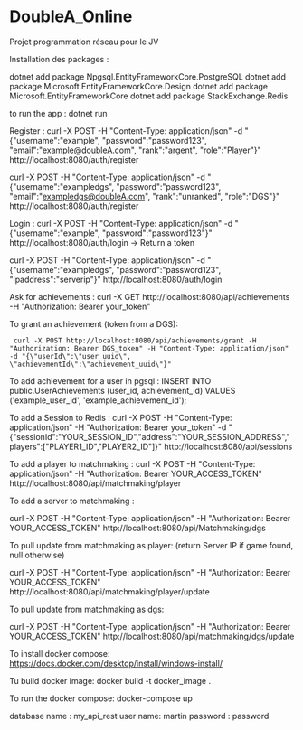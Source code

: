 # DoubleA_Online
Projet programmation réseau pour le JV

Installation des packages :

dotnet add package Npgsql.EntityFrameworkCore.PostgreSQL
dotnet add package Microsoft.EntityFrameworkCore.Design
dotnet add package Microsoft.EntityFrameworkCore
dotnet add package StackExchange.Redis

to run the app :
dotnet run 

Register : 
curl -X POST -H "Content-Type: application/json" -d "{\"username\":\"example\", \"password\":\"password123\", \"email\":\"example@doubleA.com\", \"rank\":\"argent\", \"role\":\"Player\"}" http://localhost:8080/auth/register

curl -X POST -H "Content-Type: application/json" -d "{\"username\":\"exampledgs\", \"password\":\"password123\", \"email\":\"exampledgs@doubleA.com\", \"rank\":\"unranked\", \"role\":\"DGS\"}" http://localhost:8080/auth/register


Login :
curl -X POST -H "Content-Type: application/json" -d "{\"username\":\"example\", \"password\":\"password123\"}" http://localhost:8080/auth/login    -> Return a token

curl -X POST -H "Content-Type: application/json" -d "{\"username\":\"exampledgs\", \"password\":\"password123\", \"ipaddress\":\"serverip\"}" http://localhost:8080/auth/login 

Ask for achievements :
curl -X GET http://localhost:8080/api/achievements -H "Authorization: Bearer your_token"

To grant an achievement (token from a DGS):

     curl -X POST http://localhost:8080/api/achievements/grant -H "Authorization: Bearer DGS_token" -H "Content-Type: application/json" -d "{\"userId\":\"user_uuid\", \"achievementId\":\"achievement_uuid\"}"


To add achievement for a user in pgsql : 
INSERT INTO public.UserAchievements (user_id, achievement_id)
VALUES ('example_user_id', 'example_achievement_id');

To add a Session to Redis :
curl -X POST -H "Content-Type: application/json" -H "Authorization: Bearer your_token" -d "{\"sessionId\":\"YOUR_SESSION_ID\",\"address\":\"YOUR_SESSION_ADDRESS\",\"players\":[\"PLAYER1_ID\",\"PLAYER2_ID\"]}" http://localhost:8080/api/sessions


To add a player to matchmaking :
curl -X POST -H "Content-Type: application/json" -H "Authorization: Bearer YOUR_ACCESS_TOKEN" http://localhost:8080/api/matchmaking/player

To add a server to matchmaking :

curl -X POST -H "Content-Type: application/json" -H "Authorization: Bearer YOUR_ACCESS_TOKEN" http://localhost:8080/api/Matchmaking/dgs


To pull update from matchmaking as player: (return Server IP if game found, null otherwise)

curl -X POST -H "Content-Type: application/json" -H "Authorization: Bearer YOUR_ACCESS_TOKEN" http://localhost:8080/api/matchmaking/player/update

To pull update from matchmaking as dgs:

curl -X POST -H "Content-Type: application/json" -H "Authorization: Bearer YOUR_ACCESS_TOKEN" http://localhost:8080/api/matchmaking/dgs/update



To install docker compose:
https://docs.docker.com/desktop/install/windows-install/

Tu build docker image:
docker build -t docker_image .

To run the docker compose:
docker-compose up

database name : my_api_rest
user name: martin
password : password
